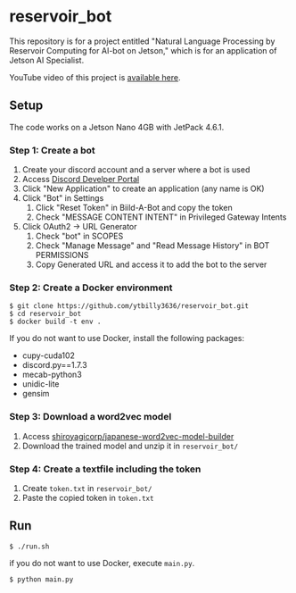 # reservoir_bot

This repository is for a project entitled "Natural Language Processing by Reservoir Computing for AI-bot on Jetson," which is for an application of Jetson AI Specialist.

YouTube video of this project is [available here](https://www.youtube.com/watch?v=FEEE70qeIC8).


## Setup
The code works on a Jetson Nano 4GB with JetPack 4.6.1.  

### Step 1: Create a bot
1. Create your discord account and a server where a bot is used
2. Access [Discord Develper Portal](https://discord.com/developers/applications)
3. Click "New Application" to create an application (any name is OK)
4. Click "Bot" in Settings
    1. Click "Reset Token" in Biild-A-Bot and copy the token
    2. Check "MESSAGE CONTENT INTENT" in Privileged Gateway Intents
5. Click OAuth2 -> URL Generator
    1. Check "bot" in SCOPES
    2. Check "Manage Message" and "Read Message History" in BOT PERMISSIONS
    3. Copy Generated URL and access it to add the bot to the server

### Step 2: Create a Docker environment
```
$ git clone https://github.com/ytbilly3636/reservoir_bot.git
$ cd reservoir_bot
$ docker build -t env .
```

If you do not want to use Docker, install the following packages:
- cupy-cuda102
- discord.py==1.7.3
- mecab-python3
- unidic-lite
- gensim

### Step 3: Download a word2vec model
1. Access [shiroyagicorp/japanese-word2vec-model-builder](https://github.com/shiroyagicorp/japanese-word2vec-model-builder)
2. Download the trained model and unzip it in `reservoir_bot/`

### Step 4: Create a textfile including the token
1. Create `token.txt` in `reservoir_bot/`
2. Paste the copied token in `token.txt`


## Run
```
$ ./run.sh
```

if you do not want to use Docker, execute `main.py`.
```
$ python main.py
```